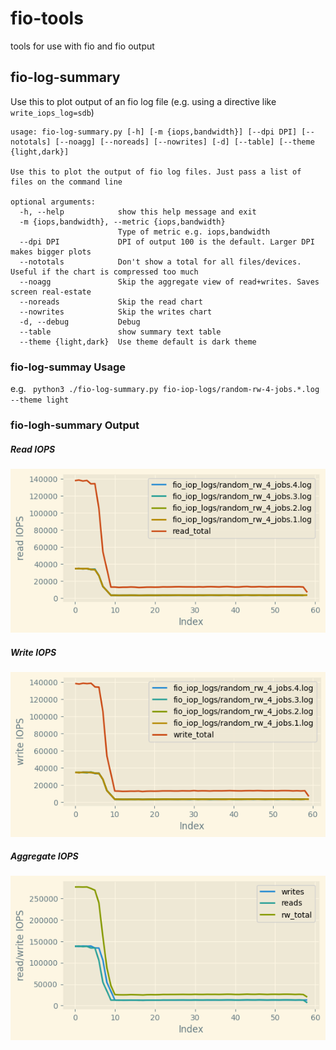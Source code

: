 # fio-tools

tools for use with fio and fio output

## fio-log-summary
Use this to plot output of an fio log file (e.g. using a directive like `write_iops_log=sdb`)
```
usage: fio-log-summary.py [-h] [-m {iops,bandwidth}] [--dpi DPI] [--nototals] [--noagg] [--noreads] [--nowrites] [-d] [--table] [--theme {light,dark}]

Use this to plot the output of fio log files. Just pass a list of files on the command line

optional arguments:
  -h, --help            show this help message and exit
  -m {iops,bandwidth}, --metric {iops,bandwidth}
                        Type of metric e.g. iops,bandwidth
  --dpi DPI             DPI of output 100 is the default. Larger DPI makes bigger plots
  --nototals            Don't show a total for all files/devices. Useful if the chart is compressed too much
  --noagg               Skip the aggregate view of read+writes. Saves screen real-estate
  --noreads             Skip the read chart
  --nowrites            Skip the writes chart
  -d, --debug           Debug
  --table               show summary text table
  --theme {light,dark}  Use theme default is dark theme
  ```
  ### fio-log-summay Usage
  e.g. ` python3 ./fio-log-summary.py fio-iop-logs/random-rw-4-jobs.*.log --theme light`
  ### fio-logh-summary Output
  ##### Read IOPS
  ![Reads](https://github.com/garyjlittle/fio-tools/blob/91bd51ba681e3002de971c0ddc0c5de5866e4da9/example-output/read_tmp.png)
  ##### Write IOPS
  ![Writes](https://github.com/garyjlittle/fio-tools/blob/91bd51ba681e3002de971c0ddc0c5de5866e4da9/example-output/write_tmp.png)
  ##### Aggregate IOPS
  ![Aggregate](https://github.com/garyjlittle/fio-tools/blob/91bd51ba681e3002de971c0ddc0c5de5866e4da9/example-output/aggregate_tmp.png)
